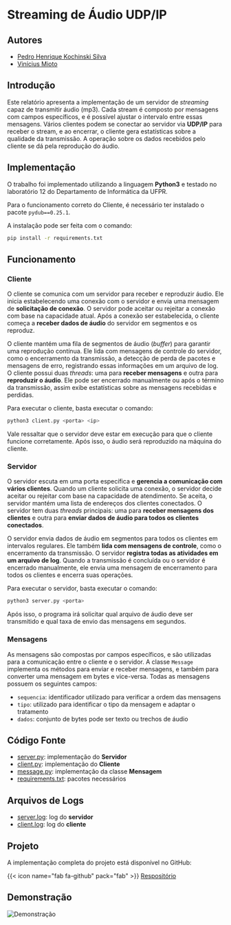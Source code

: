 # Streaming de Áudio UDP/IP

## Autores
* [Pedro Henrique Kochinski Silva](https://github.com/PedroKochinski/stream-server)
* [Vinícius Mioto](https://github.com/viniciusmioto)

## Introdução
Este relatório apresenta a implementação de um servidor de *streaming* capaz de transmitir áudio (mp3). Cada stream é composto por mensagens com campos específicos, e é possível ajustar o intervalo entre essas mensagens. Vários clientes podem se conectar ao servidor via **UDP/IP** para receber o stream, e ao encerrar, o cliente gera estatísticas sobre a qualidade da transmissão. A operação sobre os dados recebidos pelo cliente se dá pela reprodução do áudio.

## Implementação

O trabalho foi implementado utilizando a linguagem **Python3** e testado no laboratório 12 do Departamento de Informática da UFPR.

Para o funcionamento correto do Cliente, é necessário ter instalado o pacote `pydub==0.25.1`.

A instalação pode ser feita com o comando:

```bash
pip install -r requirements.txt
```

## Funcionamento


### Cliente
O cliente se comunica com um servidor para receber e reproduzir áudio. Ele inicia estabelecendo uma conexão com o servidor e envia uma mensagem de **solicitação de conexão**. O servidor pode aceitar ou rejeitar a conexão com base na capacidade atual. Após a conexão ser estabelecida, o cliente começa a **receber dados de áudio** do servidor em segmentos e os reproduz. 

O cliente mantém uma fila de segmentos de áudio (*buffer*) para garantir uma reprodução contínua. Ele lida com mensagens de controle do servidor, como o encerramento da transmissão, a detecção de perda de pacotes e mensagens de erro, registrando essas informações em um arquivo de log. O cliente possui duas *threads*: uma para **receber mensagens** e outra para **reproduzir o áudio**. Ele pode ser encerrado manualmente ou após o término da transmissão, assim exibe estatísticas sobre as mensagens recebidas e perdidas.

Para executar o cliente, basta executar o comando:

```bash
python3 client.py <porta> <ip>
```

Vale ressaltar que o servidor deve estar em execução para que o cliente funcione corretamente. Após isso, o áudio será reproduzido na máquina do cliente.

### Servidor
O servidor escuta em uma porta específica e **gerencia a comunicação com vários clientes**. Quando um cliente solicita uma conexão, o servidor decide aceitar ou rejeitar com base na capacidade de atendimento. Se aceita, o servidor mantém uma lista de endereços dos clientes conectados. O servidor tem duas *threads* principais: uma para **receber mensagens dos clientes** e outra para **enviar dados de áudio para todos os clientes conectados**. 

O servidor envia dados de áudio em segmentos para todos os clientes em intervalos regulares. Ele também **lida com mensagens de controle**, como o encerramento da transmissão. O servidor **registra todas as atividades em um arquivo de log**. Quando a transmissão é concluída ou o servidor é encerrado manualmente, ele envia uma mensagem de encerramento para todos os clientes e encerra suas operações.

Para executar o servidor, basta executar o comando:

```bash
python3 server.py <porta>
```

Após isso, o programa irá solicitar qual arquivo de áudio deve ser transmitido e qual taxa de envio das mensagens em segundos.

### Mensagens

As mensagens são compostas por campos específicos, e são utilizadas para a comunicação entre o cliente e o servidor. A classe `Message` implementa os métodos para enviar e receber mensagens, e também para converter uma mensagem em bytes e vice-versa. Todas as mensagens possuem os seguintes campos:

* `sequencia`: identificador utilizado para verificar a ordem das mensagens
* `tipo`: utilizado para identificar o tipo da mensagem e adaptar o tratamento
* `dados`: conjunto de bytes pode ser texto ou trechos de áudio

## Código Fonte
* [server.py](server.py.txt): implementação do **Servidor** 
* [client.py](client.py.txt): implementação do **Cliente**
* [message.py](message.py.txt): implementação da classe **Mensagem**
* [requirements.txt](requirements.txt): pacotes necessários

## Arquivos de Logs
* [server.log](server.log.txt): log do **servidor**
* [client.log](client.log.txt): log do **cliente**

## Projeto
A implementação completa do projeto está disponível no GitHub:

{{< icon name="fab fa-github" pack="fab" >}} [Respositório](https://github.com/PedroKochinski/stream-server)

## Demonstração
![Demonstração](preview.png)

<br>

